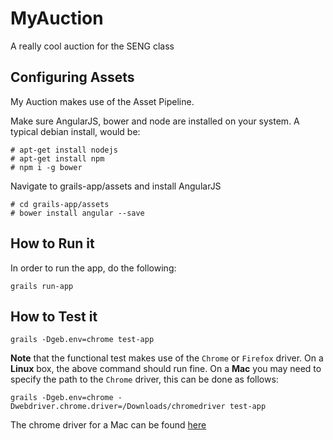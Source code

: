 MyAuction
=======

A really cool auction for the SENG class

## Configuring Assets ##
My Auction makes use of the Asset Pipeline.

Make sure AngularJS, bower and node are installed on your system. A typical debian install, would be:

    # apt-get install nodejs
    # apt-get install npm
    # npm i -g bower
    
Navigate to grails-app/assets and install AngularJS

    # cd grails-app/assets
    # bower install angular --save

## How to Run it ##
In order to run the app, do the following:

    grails run-app

## How to Test it ##

    grails -Dgeb.env=chrome test-app

**Note** that the functional test makes use of the `Chrome` or `Firefox`
driver. On a **Linux** box, the above command should run fine. On a **Mac** you may
need to specify the path to the `Chrome` driver, this can be done as follows:

    grails -Dgeb.env=chrome -Dwebdriver.chrome.driver=/Downloads/chromedriver test-app

The chrome driver for a Mac can be found [here](http://chromedriver.storage.googleapis.com/index.html?path=2.14/)

